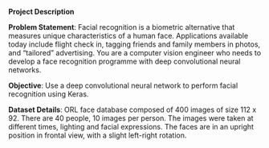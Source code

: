 **Project Description**

**Problem Statement**: Facial recognition is a biometric alternative that measures unique characteristics
of a human face. Applications available today include flight check in, tagging friends and
family members in photos, and “tailored” advertising. You are a computer vision engineer who
needs to develop a face recognition programme with deep convolutional neural networks.

**Objective**: Use a deep convolutional neural network to perform facial recognition using Keras.

**Dataset Details**: ORL face database composed of 400 images of size 112 x 92. There are 40 people,
10 images per person. The images were taken at different times, lighting and facial expressions.
The faces are in an upright position in frontal view, with a slight left-right rotation.
